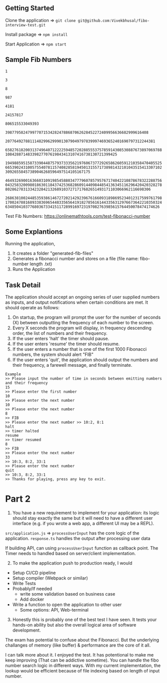 
## Getting Started

Clone the application => `git clone git@github.com:Vivekbhusal/fibo-interview-test.git`

Install package => `npm install`

Start Application => `npm start`

## Sample Fib Numbers
`1`

`3`

`8`

`987`

`4181`

`24157817`

`806515533049393`

`3987795824799770715342824788687062628452272409956636682999616408`

`2077649278811148299629990130790497978399974693652401690797312244381`

`658276182003137496407122225948572028855537578591430853088767389706978810842887148339827707619843413107416738130721399425`

`1949885951587339044875793733356219760673772926586260591210358470405525665390243100575540781157408285819450131557173898143210104351541330710230926558457389046268596497514105167175`

`4649326900163660310919854588034777960785795767174042210878678322288756043258320098018630118437425368286091440984485413634511629642042032827880286278313342328421326891037271717682651493171103066962116698306`

`26863810024485359386146727202142923967616609318986952340123175997617981700247881689338369654483356564191827856161443356312976673642210350324634850410377680367334151172899169723197082763985615764450078474174626`

Test Fib Numbers: https://onlinemathtools.com/test-fibonacci-number

## Some Explantions

Running the application, 
1. It creates a folder "generated-fib-files" 
2. Generates a fibonacci number and stores on a file (file name: fibo-number length .txt)
3. Runs the Application


## Task Detail
The application should accept an ongoing series of user supplied numbers as inputs, and output notifications when certain conditions are met. It should operate as follows:
1. On startup, the program will prompt the user for the number of seconds (X) between outputting the frequency of each number to the screen.
2. Every X seconds the program will display, in frequency descending order, the list of numbers and their frequency.
3. If the user enters 'halt' the timer should pause.
4. If the user enters 'resume' the timer should resume.
5. If the user enters a number that is one of the first 1000 Fibonacci numbers, the system
should alert "FIB"
6. If the user enters 'quit', the application should output the numbers and their frequency, a
farewell message, and finally terminate.

```
Example
>> Please input the number of time in seconds between emitting numbers and their frequency
15
>> Please enter the first number
10
>> Please enter the next number
10
>> Please enter the next number
8
>> FIB
>> Please enter the next number >> 10:2, 8:1
halt
>> timer halted
resume
>> timer resumed
8
>> FIB
>> Please enter the next number
33
>> 10:3, 8:2, 33:1
>> Please enter the next number
quit
>> 10:3, 8:2, 33:1
>> Thanks for playing, press any key to exit.
```


# Part 2
1. You have a new requirement to implement for your application: its logic should stay exactly the same but it will need to have a different user interface (e.g. if you wrote a web app, a different UI may be a REPL).

`src/application.js` => `processUserInput` has the core logic of the application. 
`response.ts` handles the output after processing user data

If building API, can using `processUserInput` function as callback point. 
The Timer needs to handled based on server/client implementation.

2. To make the application push to production ready, I would 
- Setup CI/CD pipeline 
- Setup compiler (Webpack or similar)
- Write Tests
- Probably/If needed
    - write some validation based on business case 
    - Add docker
- Write a function to open the application to other user
    - Some options: API, Web-terminal 


3. Honestly this is probably one of the best test I have seen. It tests your hands-on ability but also the overall logical area of software development. 

The exam has potential to confuse about the Fibonacci. But the underlying challanges of memory (like buffer) & performance are the core of it all. 

I can talk more about it. I enjoyed the test. It has potentional to make me keep improving (That can be addictive sometime). You can handle the fibo number search logic in different ways.
With my current implementation, the lookup would be efficient because of file indexing based on length of input number. 



